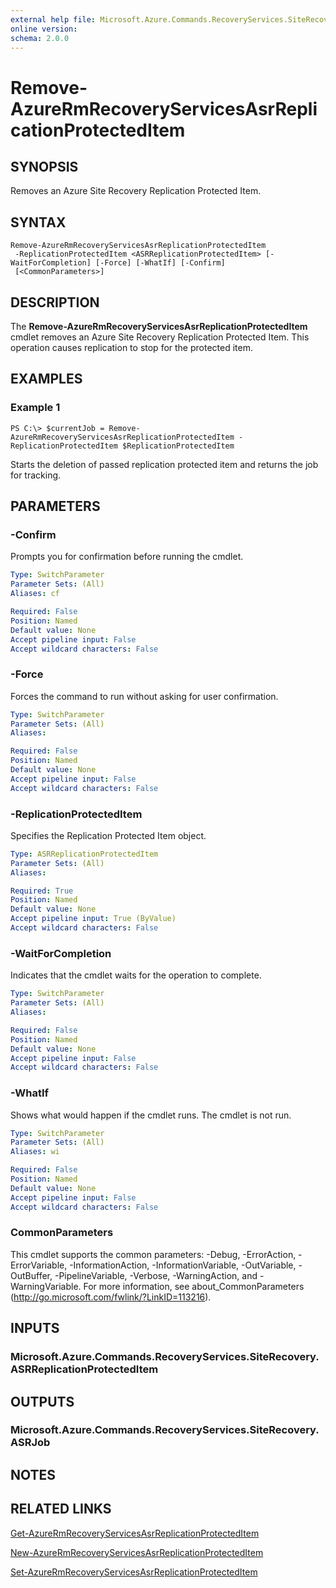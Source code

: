 ```yaml
---
external help file: Microsoft.Azure.Commands.RecoveryServices.SiteRecovery.dll-Help.xml
online version: 
schema: 2.0.0
---
```


# Remove-AzureRmRecoveryServicesAsrReplicationProtectedItem

## SYNOPSIS
Removes an Azure Site Recovery Replication Protected Item.

## SYNTAX

```
Remove-AzureRmRecoveryServicesAsrReplicationProtectedItem
 -ReplicationProtectedItem <ASRReplicationProtectedItem> [-WaitForCompletion] [-Force] [-WhatIf] [-Confirm]
 [<CommonParameters>]
```

## DESCRIPTION
The **Remove-AzureRmRecoveryServicesAsrReplicationProtectedItem** cmdlet removes an Azure Site Recovery Replication Protected Item.
This operation causes replication to stop for the protected item.

## EXAMPLES

### Example 1
```
PS C:\> $currentJob = Remove-AzureRmRecoveryServicesAsrReplicationProtectedItem -ReplicationProtectedItem $ReplicationProtectedItem
```

Starts the deletion of passed replication protected item and returns the job for tracking.

## PARAMETERS

### -Confirm
Prompts you for confirmation before running the cmdlet.

```yaml
Type: SwitchParameter
Parameter Sets: (All)
Aliases: cf

Required: False
Position: Named
Default value: None
Accept pipeline input: False
Accept wildcard characters: False
```

### -Force
Forces the command to run without asking for user confirmation.

```yaml
Type: SwitchParameter
Parameter Sets: (All)
Aliases: 

Required: False
Position: Named
Default value: None
Accept pipeline input: False
Accept wildcard characters: False
```

### -ReplicationProtectedItem
Specifies the Replication Protected Item object.

```yaml
Type: ASRReplicationProtectedItem
Parameter Sets: (All)
Aliases: 

Required: True
Position: Named
Default value: None
Accept pipeline input: True (ByValue)
Accept wildcard characters: False
```

### -WaitForCompletion
Indicates that the cmdlet waits for the operation to complete.

```yaml
Type: SwitchParameter
Parameter Sets: (All)
Aliases: 

Required: False
Position: Named
Default value: None
Accept pipeline input: False
Accept wildcard characters: False
```

### -WhatIf
Shows what would happen if the cmdlet runs.
The cmdlet is not run.

```yaml
Type: SwitchParameter
Parameter Sets: (All)
Aliases: wi

Required: False
Position: Named
Default value: None
Accept pipeline input: False
Accept wildcard characters: False
```

### CommonParameters
This cmdlet supports the common parameters: -Debug, -ErrorAction, -ErrorVariable, -InformationAction, -InformationVariable, -OutVariable, -OutBuffer, -PipelineVariable, -Verbose, -WarningAction, and -WarningVariable. For more information, see about_CommonParameters (http://go.microsoft.com/fwlink/?LinkID=113216).

## INPUTS

### Microsoft.Azure.Commands.RecoveryServices.SiteRecovery.ASRReplicationProtectedItem

## OUTPUTS

### Microsoft.Azure.Commands.RecoveryServices.SiteRecovery.ASRJob

## NOTES

## RELATED LINKS

[Get-AzureRmRecoveryServicesAsrReplicationProtectedItem](./Get-AzureRmRecoveryServicesAsrReplicationProtectedItem.md)

[New-AzureRmRecoveryServicesAsrReplicationProtectedItem](./New-AzureRmRecoveryServicesAsrReplicationProtectedItem.md)

[Set-AzureRmRecoveryServicesAsrReplicationProtectedItem](./Set-AzureRmRecoveryServicesAsrReplicationProtectedItem.md)
